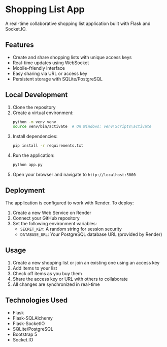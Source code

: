 # Shopping List App

A real-time collaborative shopping list application built with Flask and Socket.IO.

## Features

- Create and share shopping lists with unique access keys
- Real-time updates using WebSocket
- Mobile-friendly interface
- Easy sharing via URL or access key
- Persistent storage with SQLite/PostgreSQL

## Local Development

1. Clone the repository
2. Create a virtual environment:
   ```bash
   python -m venv venv
   source venv/bin/activate  # On Windows: venv\Scripts\activate
   ```
3. Install dependencies:
   ```bash
   pip install -r requirements.txt
   ```
4. Run the application:
   ```bash
   python app.py
   ```
5. Open your browser and navigate to `http://localhost:5000`

## Deployment

The application is configured to work with Render. To deploy:

1. Create a new Web Service on Render
2. Connect your GitHub repository
3. Set the following environment variables:
   - `SECRET_KEY`: A random string for session security
   - `DATABASE_URL`: Your PostgreSQL database URL (provided by Render)

## Usage

1. Create a new shopping list or join an existing one using an access key
2. Add items to your list
3. Check off items as you buy them
4. Share the access key or URL with others to collaborate
5. All changes are synchronized in real-time

## Technologies Used

- Flask
- Flask-SQLAlchemy
- Flask-SocketIO
- SQLite/PostgreSQL
- Bootstrap 5
- Socket.IO 